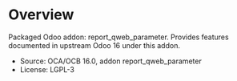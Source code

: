 # Overview

Packaged Odoo addon: report_qweb_parameter. Provides features documented in upstream Odoo 16 under this addon.

- Source: OCA/OCB 16.0, addon report_qweb_parameter
- License: LGPL-3
